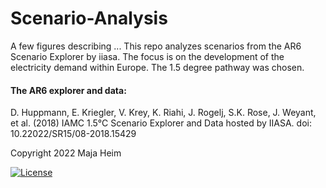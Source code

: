 # Scenario-Analysis
A few figures describing ...
This repo analyzes scenarios from the AR6 Scenario Explorer by iiasa. The focus is on the development of the electricity demand within Europe. The 1.5 degree pathway was chosen.

#### The AR6 explorer and data:
D. Huppmann, E. Kriegler, V. Krey, K. Riahi, J. Rogelj, S.K. Rose, J. Weyant, et al. (2018)
IAMC 1.5°C Scenario Explorer and Data hosted by IIASA. doi: 10.22022/SR15/08-2018.15429


Copyright 2022 Maja Heim

 [![License](https://img.shields.io/badge/License-Apache_2.0-blue.svg)](https://opensource.org/licenses/Apache-2.0)
